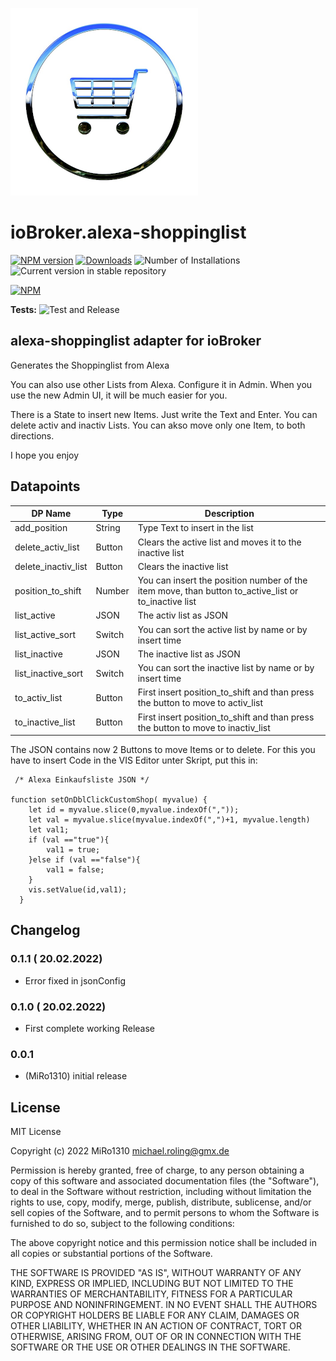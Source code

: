 ![Logo](admin/alexa-shoppinglist.png)
# ioBroker.alexa-shoppinglist

[![NPM version](https://img.shields.io/npm/v/iobroker.alexa-shoppinglist.svg)](https://www.npmjs.com/package/iobroker.alexa-shoppinglist)
[![Downloads](https://img.shields.io/npm/dm/iobroker.alexa-shoppinglist.svg)](https://www.npmjs.com/package/iobroker.alexa-shoppinglist)
![Number of Installations](https://iobroker.live/badges/alexa-shoppinglist-installed.svg)
![Current version in stable repository](https://iobroker.live/badges/alexa-shoppinglist-stable.svg)


[![NPM](https://nodei.co/npm/iobroker.alexa-shoppinglist.png?downloads=true)](https://nodei.co/npm/iobroker.alexa-shoppinglist/)

**Tests:** ![Test and Release](https://github.com/MiRo1310/ioBroker.alexa-shoppinglist/workflows/Test%20and%20Release/badge.svg)

## alexa-shoppinglist adapter for ioBroker

Generates the Shoppinglist from Alexa

You can also use other Lists from Alexa. Configure it in Admin. 
When you use the new Admin UI, it will be much easier for you.

There is a State to insert new Items. Just write the Text and Enter.
You can delete activ and inactiv Lists.
You can akso move only one Item, to both directions.

I hope you enjoy

## Datapoints

| DP Name                   | Type          | Description                       
|---------------------------|---------------|-----------------------------------
| add_position              | String        | Type Text to insert in the list                    
| delete_activ_list         | Button        | Clears the active list and moves it to the inactive list
| delete_inactiv_list       | Button        | Clears the inactive list
| position_to_shift         | Number        | You can insert the position number of the item move, than button to_active_list or to_inactive list   
| list_active               | JSON          | The activ list as JSON
| list_active_sort          | Switch        | You can sort the active list by name or by insert time
| list_inactive             | JSON          | The inactive list as JSON
| list_inactive_sort        | Switch        | You can sort the inactive list by name or by insert time
| to_activ_list             | Button        | First insert position_to_shift and than press the button to move to activ_list
| to_inactive_list          | Button        | First insert position_to_shift and than press the button to move to inactiv_list

The JSON contains now 2 Buttons to move Items or to delete.
For this you have to insert Code in the VIS Editor unter Skript, put this in:
```
 /* Alexa Einkaufsliste JSON */

function setOnDblClickCustomShop( myvalue) {
    let id = myvalue.slice(0,myvalue.indexOf(","));
    let val = myvalue.slice(myvalue.indexOf(",")+1, myvalue.length)
    let val1;
    if (val =="true"){
        val1 = true;
    }else if (val =="false"){
        val1 = false;
    }
    vis.setValue(id,val1);
  }
  ```

## Changelog

### 0.1.1 ( 20.02.2022)
* Error fixed in jsonConfig

### 0.1.0 ( 20.02.2022)
* First complete working Release

### 0.0.1 
* (MiRo1310) initial release

## License
MIT License

Copyright (c) 2022 MiRo1310 <michael.roling@gmx.de>

Permission is hereby granted, free of charge, to any person obtaining a copy
of this software and associated documentation files (the "Software"), to deal
in the Software without restriction, including without limitation the rights
to use, copy, modify, merge, publish, distribute, sublicense, and/or sell
copies of the Software, and to permit persons to whom the Software is
furnished to do so, subject to the following conditions:

The above copyright notice and this permission notice shall be included in all
copies or substantial portions of the Software.

THE SOFTWARE IS PROVIDED "AS IS", WITHOUT WARRANTY OF ANY KIND, EXPRESS OR
IMPLIED, INCLUDING BUT NOT LIMITED TO THE WARRANTIES OF MERCHANTABILITY,
FITNESS FOR A PARTICULAR PURPOSE AND NONINFRINGEMENT. IN NO EVENT SHALL THE
AUTHORS OR COPYRIGHT HOLDERS BE LIABLE FOR ANY CLAIM, DAMAGES OR OTHER
LIABILITY, WHETHER IN AN ACTION OF CONTRACT, TORT OR OTHERWISE, ARISING FROM,
OUT OF OR IN CONNECTION WITH THE SOFTWARE OR THE USE OR OTHER DEALINGS IN THE
SOFTWARE.